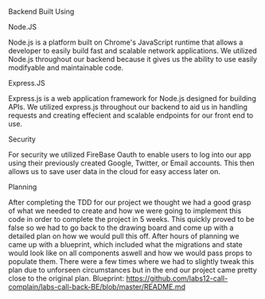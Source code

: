 

Backend Built Using

Node.JS

Node.js is a platform built on Chrome's JavaScript runtime that allows a developer to easily build fast and scalable network applications. We utilized Node.js throughout our backend because it gives us the ability to use easily modifyable and maintainable code.

Express.JS

Express.js is a web application framework for Node.js designed for building APIs. We utilized express.js throughout our backend to aid us in handling requests and creating effecient and scalable endpoints for our front end to use.



Security 

For security we utilized FireBase Oauth to enable users to log into our app using their previously created Google, Twitter, or Email accounts. This then allows us to save user data in the cloud for easy access later on.



Planning

After completing the TDD for our project we thought we had a good grasp of what we needed to create and how we were going to implement this code in order to complete the project in 5 weeks. This quickly proved to be false so we had to go back to the drawing board and come up with a detailed plan on how we would pull this off. After hours of planning we came up with a blueprint, which included what the migrations and state would look like on all components aswell and how we would pass props to populate them. There were a few times where we had to slightly tweak this plan due to unforseen circumstances but in the end our project came pretty close to the original plan. Blueprint: https://github.com/labs12-call-complain/labs-call-back-BE/blob/master/README.md